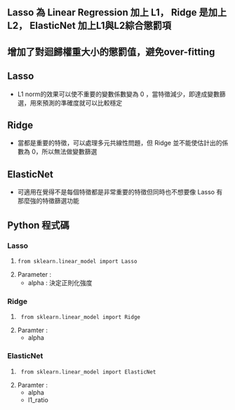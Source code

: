 ## Lasso 為 Linear Regression 加上 L1， Ridge 是加上 L2， ElasticNet 加上L1與L2綜合懲罰項
## 增加了對迴歸權重大小的懲罰值，避免over-fitting
## Lasso 
* L1 norm的效果可以使不重要的變數係數變為 0 ，當特徵減少，即達成變數篩選，用來預測的準確度就可以比較穩定
## Ridge
* 當都是重要的特徵，可以處理多元共線性問題，但 Ridge 並不能使估計出的係數為 0，所以無法做變數篩選
## ElasticNet
* 可適用在覺得不是每個特徵都是非常重要的特徵但同時也不想要像 Lasso 有那麼強的特徵篩選功能
## Python 程式碼
### Lasso
1.     from sklearn.linear_model import Lasso
2. Parameter :
     * alpha : 決定正則化強度
### Ridge
1.      from sklearn.linear_model import Ridge
2.  Paramter :
     * alpha
### ElasticNet
1.      from sklearn.linear_model import ElasticNet
2.  Paramter :
     * alpha
     * l1_ratio
